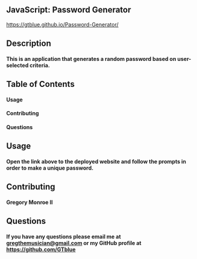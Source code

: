## JavaScript: Password Generator

https://gtblue.github.io/Password-Generator/


## Description

#### This is an application that generates a random password based on user-selected criteria.

## Table of Contents

#### Usage
#### Contributing
#### Questions

## Usage

#### Open the link above to the deployed website and follow the prompts in order to make a unique password.

## Contributing

#### Gregory Monroe II

## Questions

#### If you have any questions please email me at gregthemusician@gmail.com or my GitHub profile at https://github.com/GTblue